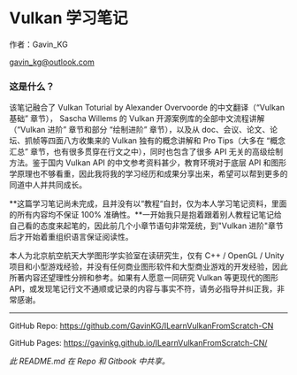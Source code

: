 # Vulkan 学习笔记



作者：Gavin_KG

gavin_kg@outlook.com



### 这是什么？

该笔记融合了 Vulkan Toturial by Alexander Overvoorde 的中文翻译（“Vulkan 基础” 章节）， Sascha Willems 的 Vulkan 开源案例库的全部中文流程讲解（“Vulkan 进阶” 章节和部分 “绘制进阶” 章节），以及从 doc、会议、论文、论坛、抓帧等四面八方收集来的 Vulkan 独有的概念讲解和 Pro Tips（大多在 “概念汇总” 章节，也有很多贯穿在行文之中），同时也包含了很多 API 无关的高级绘制方法。鉴于国内 Vulkan API 的中文参考资料甚少，教育环境对于底层 API 和图形学原理也不够看重，因此我将我的学习经历和成果分享出来，希望可以帮到更多的同道中人并共同成长。

**这篇学习笔记尚未完成，且并没有以“教程“自封，仅为本人学习笔记资料，里面的所有内容均不保证 100% 准确性。**一开始我只是抱着跟着别人教程记笔记给自己看的态度来起笔的，因此前几个小章节语句非常笼统，到"Vulkan 进阶"章节后才开始着重组织语言保证阅读性。

本人为北京航空航天大学图形学实验室在读研究生，仅有 C++ / OpenGL / Unity 项目和小型游戏经验，并没有任何商业图形软件和大型商业游戏的开发经验，因此所著内容还望理性分辨和参考。如果有人愿意一同研究 Vulkan 等更现代的图形 API，或发现笔记行文不通顺或记录的内容与事实不符，请务必指导并纠正我，非常感谢。





---

GitHub Repo: https://github.com/GavinKG/ILearnVulkanFromScratch-CN

GitHub Pages: https://gavinkg.github.io/ILearnVulkanFromScratch-CN/



*此 README.md 在  Repo 和 Gitbook 中共享。*